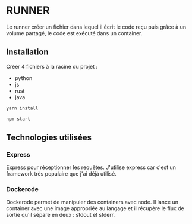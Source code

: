 # RUNNER 

Le runner créer un fichier dans lequel il écrit le code reçu puis grâce à un volume partagé, le code est exécuté dans un container.

## Installation 

Créer 4 fichiers à la racine du projet :
- python 
- js 
- rust
- java 

```bash
yarn install 

npm start 
```

## Technologies utilisées    

### Express

Express pour réceptionner les requêtes. J'utilise express car c'est un framework très populaire que j'ai déjà utilisé.

### Dockerode

Dockerode permet de manipuler des containers avec node. 
Il lance un container avec une image appropriée au langage et il récupère le flux de sortie qu'il sépare en deux : stdout et stderr.
